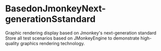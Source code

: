 # BasedonJmonkeyNext-generationSstandard
Graphic rendering display based on Jmonkey's next-generation standard
Store all test scenarios based on JMonkeyEngine to demonstrate high-quality graphics rendering technology.
